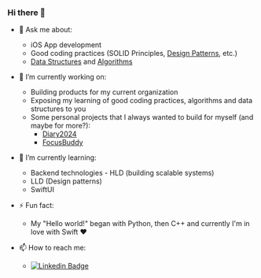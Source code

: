 ### Hi there 👋

- 💬 Ask me about:
  - iOS App development
  - Good coding practices (SOLID Principles, [Design Patterns](https://github.com/2207akash/design-patterns), etc.)
  - [Data Structures](https://github.com/2207akash/data-structures) and [Algorithms](https://github.com/2207akash/algorithms)

- 🔭 I’m currently working on:
  - Building products for my current organization
  - Exposing my learning of good coding practices, algorithms and data structures to you
  - Some personal projects that I always wanted to build for myself (and maybe for more?):
    - [Diary2024](https://github.com/2207akash/Swift-Diary2024)
    - [FocusBuddy](https://github.com/2207akash/FocusBuddy)
 
- 🌱 I’m currently learning:
  - Backend technologies - HLD (building scalable systems)
  - LLD (Design patterns)
  - SwiftUI
 
- ⚡ Fun fact:
  - My "Hello world!" began with Python, then C++ and currently I'm in love with Swift ❤️

- 📫 How to reach me:
  - [![Linkedin Badge](https://img.shields.io/badge/-Akash-blue?style=flat-square&logo=Linkedin&logoColor=white)](https://www.linkedin.com/in/akash-sen-b4b50b194/)
 
<!--
**2207akash/2207akash** is a ✨ _special_ ✨ repository because its `README.md` (this file) appears on your GitHub profile.

Here are some ideas to get you started:

- 👯 I’m looking to collaborate on ...
- 🤔 I’m looking for help with ...
- 😄 Pronouns: ...
-->
